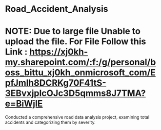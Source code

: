 # Road_Accident_Analysis
# NOTE: Due to large file Unable to upload the file. For File Follow this Link : https://xj0kh-my.sharepoint.com/:f:/g/personal/boss_bittu_xj0kh_onmicrosoft_com/EpfJmlh8DCRKg70F41tS-3EBvxjplcOJc3D5qmms8J7TMA?e=BiWjlE
Conducted a comprehensive road data analysis project, examining total accidents and categorizing them by severity.
